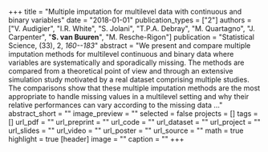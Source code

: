 +++
title = "Multiple imputation for multilevel data with continuous and binary variables"
date = "2018-01-01"
publication_types = ["2"]
authors = ["V. Audigier", "I.R. White", "S. Jolani", "T.P.A. Debray", "M. Quartagno", "J. Carpenter", "**S. van Buuren**", "M. Resche-Rigon"]
publication = "Statistical Science, (33), 2, _160--183_"
abstract = "We present and compare multiple imputation methods for multilevel continuous and binary data where variables are systematically and sporadically missing. The methods are compared from a theoretical point of view and through an extensive simulation study motivated by a real dataset comprising multiple studies. The comparisons show that these multiple imputation methods are the most appropriate to handle missing values in a multilevel setting and why their relative performances can vary according to the missing data …"
abstract_short = ""
image_preview = ""
selected = false
projects = []
tags = []
url_pdf = ""
url_preprint = ""
url_code = ""
url_dataset = ""
url_project = ""
url_slides = ""
url_video = ""
url_poster = ""
url_source = ""
math = true
highlight = true
[header]
image = ""
caption = ""
+++
